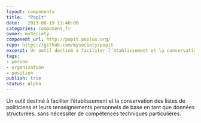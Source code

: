 ```yaml
---
layout: components
title:  "PopIt"
date:   2013-08-19 11:40:00
categories: component_fr
owner: mySociety
component_url: http://popit.poplus.org/
repo: https://github.com/mysociety/popit
excerpt: Un outil destiné à faciliter l’établissement et la conservation des listes de politiciens et leurs renseignements personnels de base en tant que données structurées, sans nécessiter de compétences techniques particulières.
tags:
- person
- organization
- position
publish: true
status: Alpha
---
```


Un outil destiné à faciliter l’établissement et la conservation des listes de politiciens et leurs renseignements personnels de base en tant que données structurées, sans nécessiter de compétences techniques particulières.
